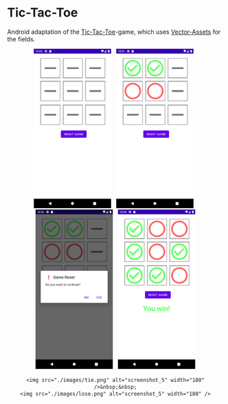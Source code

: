 # Tic-Tac-Toe

Android adaptation of the [Tic-Tac-Toe](https://de.wikipedia.org/wiki/Tic-Tac-Toe)-game, which uses [Vector-Assets](https://developer.android.com/studio/write/vector-asset-studio) for the fields.

<div style="text-align: center">
    <img src="./images/start.png" alt="screenshot_1" width="180" />&nbsp;&nbsp;
    <img src="./images/playing.png" alt="screenshot_2" width="180" />&nbsp;&nbsp;
    <img src="./images/reset.png" alt="screenshot_3" width="180" />&nbsp;&nbsp;
    <img src="./images/won.png" alt="screenshot_4" width="180" />
    
    <img src="./images/tie.png" alt="screenshot_5" width="180" />&nbsp;&nbsp;
    <img src="./images/lose.png" alt="screenshot_5" width="180" />
</div>

